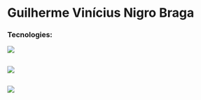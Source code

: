 <h1>Guilherme Vinícius Nigro Braga</h1>

<h3>Tecnologies:</h3>
<a href="https://skillicons.dev">
 <img src="https://skillicons.dev/icons?i=nodejs,ts,git,tailwind,react,nextjs,express,postgres,mongo,mysql,sequelize,prisma,py,opencv" /><br>
 </a>

##
<a><img src="https://github-readme-stats-s0la1r3.vercel.app/api?username=guilhermevnbraga&show_icons=true&bg_color=121218&title_color=0CA&text_color=0B9"/></a>

##
<a><img src="https://readme-stats-cwvn.vercel.app/api/top-langs/?username=guilhermevnbraga&layout=compact&langs_count=10&hide=jupyter%20notebook&exclude_repo=FTP-Client-Server,Linked-Attributes-Implementation,DirectLinks-Update-Dirs&count-private=true&theme=gotham&border_color=47f0d7"></a>
